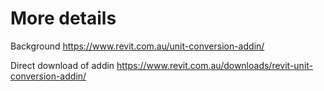 # More details
Background
https://www.revit.com.au/unit-conversion-addin/

Direct download of addin
https://www.revit.com.au/downloads/revit-unit-conversion-addin/
